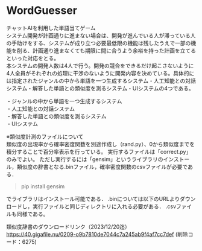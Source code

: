 # WordGuesser

チャットAIを利用した単語当てゲーム<br>
システム開発が計画通りに進まない場合は、開発が進んでいる人が滞っている人の手助けをする、システムが成り立つ必要最低限の機能は残したうえで一部の機能を削る、計画通り進まなくても期限に間に合うよう余裕を持った計画を立てるといった対応をとる。<br>
本システムの開発人数は4人で行う。開発の競合をできるだけ起こさないように4人全員がそれぞれの処理に干渉のないように開発内容を決めている。具体的には指定されたジャンルの中から単語を一つ生成するシステム・人工知能との対話システム・解答した単語との類似度を測るシステム・UIシステムの4つである。 <br>

・ジャンルの中から単語を一つ生成するシステム<br>
・人工知能との対話システム<br>
・解答した単語との類似度を測るシステム<br>
・UIシステム<br>

※類似度計測のファイルについて<br>
類似度の出現率から確率密度関数を別途作成し（rand.py）、0から類似度までを積分することで百分率表示を行っている。
実行するファイルは「correct.py」のみでよい。
ただし実行するには「gensim」というライブラリのインストール，類似度の辞書となる.binファイル，確率密度関数のcsvファイルが必要である．

>pip install gensim

でライブラリはインストール可能である．
.binについては以下のURLよりダウンロードし，実行ファイルと同じディレクトリに入れる必要がある．
.csvファイルも同様である。

類似度辞書のダウンロードリンク（2023/12/20迄）
https://40.gigafile.nu/0209-o9b7810de7044c7a245ab9f4af7cc7def
(削除コード：6275)
